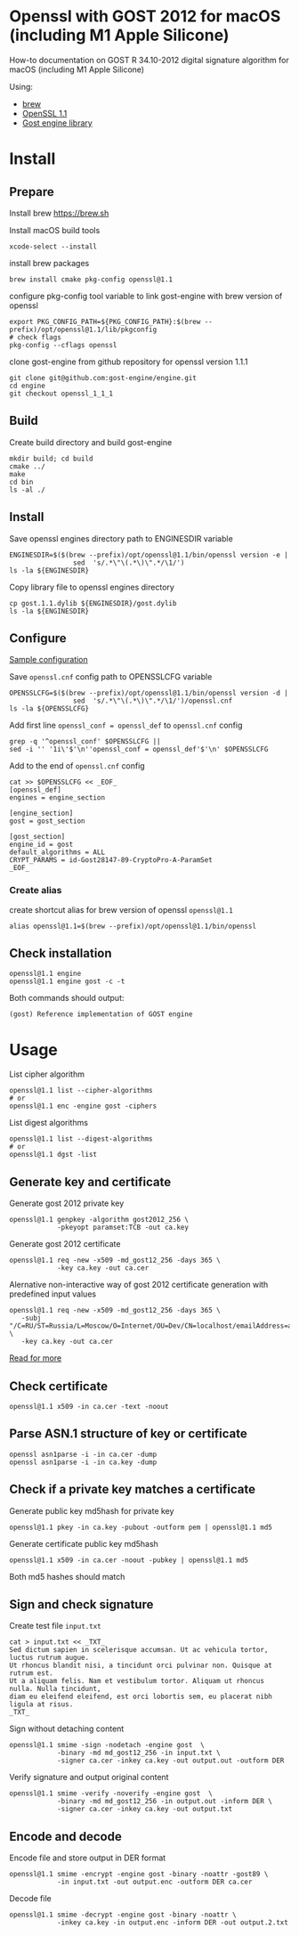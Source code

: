 # Openssl with GOST 2012 for macOS (including M1 Apple Silicone)

How-to documentation on GOST R 34.10-2012 digital signature algorithm
for macOS (including M1 Apple Silicone)

Using:
* [brew](https://brew.sh)
* [OpenSSL 1.1](https://www.openssl.org)
* [Gost engine library](https://github.com/gost-engine/engine)

# Install

## Prepare

Install brew https://brew.sh

Install macOS build tools
```shell
xcode-select --install
```

install brew packages
```shell
brew install cmake pkg-config openssl@1.1
```

configure pkg-config tool variable to link gost-engine with brew version of openssl
```shell
export PKG_CONFIG_PATH=${PKG_CONFIG_PATH}:$(brew --prefix)/opt/openssl@1.1/lib/pkgconfig
# check flags
pkg-config --cflags openssl
```

clone gost-engine from github repository for openssl version 1.1.1
```shell
git clone git@github.com:gost-engine/engine.git
cd engine
git checkout openssl_1_1_1
```

## Build

Create build directory and build gost-engine
```shell
mkdir build; cd build
cmake ../
make
cd bin
ls -al ./
```

## Install

Save openssl engines directory path to ENGINESDIR variable
```shell
ENGINESDIR=$($(brew --prefix)/opt/openssl@1.1/bin/openssl version -e |
                sed  's/.*\"\(.*\)\".*/\1/')
ls -la ${ENGINESDIR}
```

Copy library file to openssl engines directory
```shell
cp gost.1.1.dylib ${ENGINESDIR}/gost.dylib
ls -la ${ENGINESDIR}
```

## Configure

[Sample configuration](https://github.com/gost-engine/engine/blob/master/example.conf)

Save `openssl.cnf` config path to OPENSSLCFG variable

```shell
OPENSSLCFG=$($(brew --prefix)/opt/openssl@1.1/bin/openssl version -d |
                sed  's/.*\"\(.*\)\".*/\1/')/openssl.cnf
ls -la ${OPENSSLCFG}
```

Add first line `openssl_conf = openssl_def` to `openssl.cnf` config

```shell
grep -q '^openssl_conf' $OPENSSLCFG ||
sed -i '' '1i\'$'\n''openssl_conf = openssl_def'$'\n' $OPENSSLCFG
```

Add to the end of `openssl.cnf` config

```shell
cat >> $OPENSSLCFG << _EOF_
[openssl_def]
engines = engine_section

[engine_section]
gost = gost_section

[gost_section]
engine_id = gost
default_algorithms = ALL
CRYPT_PARAMS = id-Gost28147-89-CryptoPro-A-ParamSet
_EOF_
```

### Create alias

create shortcut alias for brew version of openssl `openssl@1.1`
```shell
alias openssl@1.1=$(brew --prefix)/opt/openssl@1.1/bin/openssl
```

## Check installation

```shell
openssl@1.1 engine
openssl@1.1 engine gost -c -t
```

Both commands should output:
```
(gost) Reference implementation of GOST engine
```

# Usage

List cipher algorithm
```shell
openssl@1.1 list --cipher-algorithms
# or
openssl@1.1 enc -engine gost -ciphers
```

List digest algorithms
```shell
openssl@1.1 list --digest-algorithms
# or
openssl@1.1 dgst -list 
```

## Generate key and certificate

Generate gost 2012 private key 
```shell
openssl@1.1 genpkey -algorithm gost2012_256 \
            -pkeyopt paramset:TCB -out ca.key
```
Generate gost 2012 certificate
```shell
openssl@1.1 req -new -x509 -md_gost12_256 -days 365 \
            -key ca.key -out ca.cer
```

Alernative non-interactive way of gost 2012 certificate generation with predefined input values
```
openssl@1.1 req -new -x509 -md_gost12_256 -days 365 \
   -subj "/C=RU/ST=Russia/L=Moscow/O=Internet/OU=Dev/CN=localhost/emailAddress=admin@localhost" \
   -key ca.key -out ca.cer
```

[Read for more](https://github.com/gost-engine/engine/blob/master/README.gost)

## Check certificate

```shell
openssl@1.1 x509 -in ca.cer -text -noout
```

## Parse ASN.1 structure of key or certificate

```shell
openssl asn1parse -i -in ca.cer -dump
openssl asn1parse -i -in ca.key -dump
```

## Check if a private key matches a certificate

Generate public key md5hash for private key
```shell
openssl@1.1 pkey -in ca.key -pubout -outform pem | openssl@1.1 md5
```

Generate certificate public key md5hash
```shell
openssl@1.1 x509 -in ca.cer -noout -pubkey | openssl@1.1 md5
```

Both md5 hashes should match

## Sign and check signature

Create test file `input.txt`

```shell
cat > input.txt << _TXT_
Sed dictum sapien in scelerisque accumsan. Ut ac vehicula tortor, luctus rutrum augue.
Ut rhoncus blandit nisi, a tincidunt orci pulvinar non. Quisque at rutrum est.
Ut a aliquam felis. Nam et vestibulum tortor. Aliquam ut rhoncus nulla. Nulla tincidunt,
diam eu eleifend eleifend, est orci lobortis sem, eu placerat nibh ligula at risus.
_TXT_
```

Sign without detaching content
```shell
openssl@1.1 smime -sign -nodetach -engine gost  \
            -binary -md md_gost12_256 -in input.txt \
            -signer ca.cer -inkey ca.key -out output.out -outform DER
```

Verify signature and output original content
```shell
openssl@1.1 smime -verify -noverify -engine gost  \
            -binary -md md_gost12_256 -in output.out -inform DER \
            -signer ca.cer -inkey ca.key -out output.txt
```

## Encode and decode

Encode file and store output in DER format
```shell
openssl@1.1 smime -encrypt -engine gost -binary -noattr -gost89 \
            -in input.txt -out output.enc -outform DER ca.cer
```

Decode file
```shell
openssl@1.1 smime -decrypt -engine gost -binary -noattr \
            -inkey ca.key -in output.enc -inform DER -out output.2.txt 
``` 

